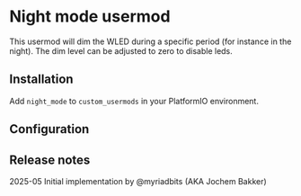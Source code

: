 # Night mode usermod

This usermod will dim the WLED during a specific period (for instance in the night). The dim level can be adjusted to zero to disable leds. 

## Installation 

Add `night_mode` to `custom_usermods` in your PlatformIO environment.

## Configuration


## Release notes

2025-05 Initial implementation by @myriadbits (AKA Jochem Bakker)
